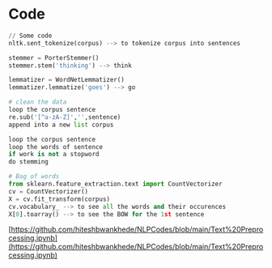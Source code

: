 # Code



```python
// Some code
nltk.sent_tokenize(corpus) --> to tokenize corpus into sentences

stemmer = PorterStemmer()
stemmer.stem('thinking') --> think

lemmatizer = WordNetLemmatizer()
lemmatizer.lemmatize('goes') --> go

# clean the data
loop the corpus sentence
re.sub('[^a-zA-Z]','',sentence)
append into a new list corpus

loop the corpus sentence
loop the words of sentence
if work is not a stopword
do stemming

# Bag of words
from sklearn.feature_extraction.text import CountVectorizer
cv = CountVectorizer()
X = cv.fit_transform(corpus)
cv.vocabulary_ --> to see all the words and their occurences
X[0].toarray() --> to see the BOW for the 1st sentence
```

[https://github.com/hiteshbwankhede/NLPCodes/blob/main/Text%20Preprocessing.ipynb](https://github.com/hiteshbwankhede/NLPCodes/blob/main/Text%20Preprocessing.ipynb)
